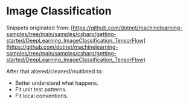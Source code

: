 # Image Classification

Snippets originated from: [https://github.com/dotnet/machinelearning-samples/tree/main/samples/csharp/getting-started/DeepLearning_ImageClassification_TensorFlow](https://github.com/dotnet/machinelearning-samples/tree/main/samples/csharp/getting-started/DeepLearning_ImageClassification_TensorFlow)

After that altered/cleaned/mutilated to:
- Better understand what happens.
- Fit unit test patterns.
- Fit local conventions.
